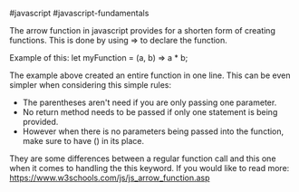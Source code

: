 #javascript #javascript-fundamentals 

The arrow function in javascript provides for a shorten form of creating functions. This is done by using => to declare the function.

Example of this:
let myFunction = (a, b) => a * b;

The example above created an entire function in one line. This can be even simpler when considering this simple rules:

- The parentheses aren't need if you are only passing one parameter.
- No return method needs to be passed if only one statement is being provided.
- However when there is no parameters being passed into the function, make sure to have () in its place.

They are some differences between a regular function call and this one when it comes to handling the this keyword. If you would like to read more: https://www.w3schools.com/js/js_arrow_function.asp